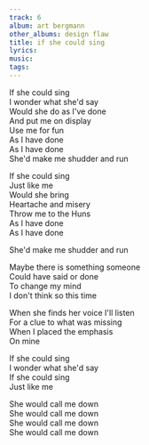```yaml
---
track: 6
album: art bergmann
other_albums: design flaw
title: if she could sing
lyrics:
music:
tags:
---
```

If she could sing  
I wonder what she'd say  
Would she do as I've done  
And put me on display  
Use me for fun  
As I have done  
As I have done  
She'd make me shudder and run  
  
If she could sing  
Just like me  
Would she bring  
Heartache and misery  
Throw me to the Huns  
As I have done  
As I have done  
  
She'd make me shudder and run  
  
Maybe there is something someone  
Could have said or done  
To change my mind  
I don't think so this time  
  
When she finds her voice I'll listen  
For a clue to what was missing  
When I placed the emphasis  
On mine  
  
If she could sing  
I wonder what she'd say  
If she could sing  
Just like me  
  
She would call me down  
She would call me down  
She would call me down  
She would call me down  
